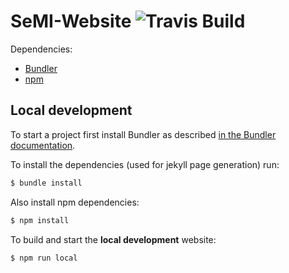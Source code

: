 # SeMI-Website ![Travis Build](https://travis-ci.org/SeMI-network/semi-website.svg?branch=master "Logo Travis Build")

Dependencies:
- [Bundler](https://bundler.io/)
- [npm](https://www.npmjs.com/)

## Local development

To start a project first install Bundler as described [in the Bundler documentation](https://bundler.io/).

To install the dependencies (used for jekyll page generation) run: 

```bash
$ bundle install
``` 

Also install npm dependencies:

```bash
$ npm install
```

To build and start the **local development** website:

```bash
$ npm run local
```
